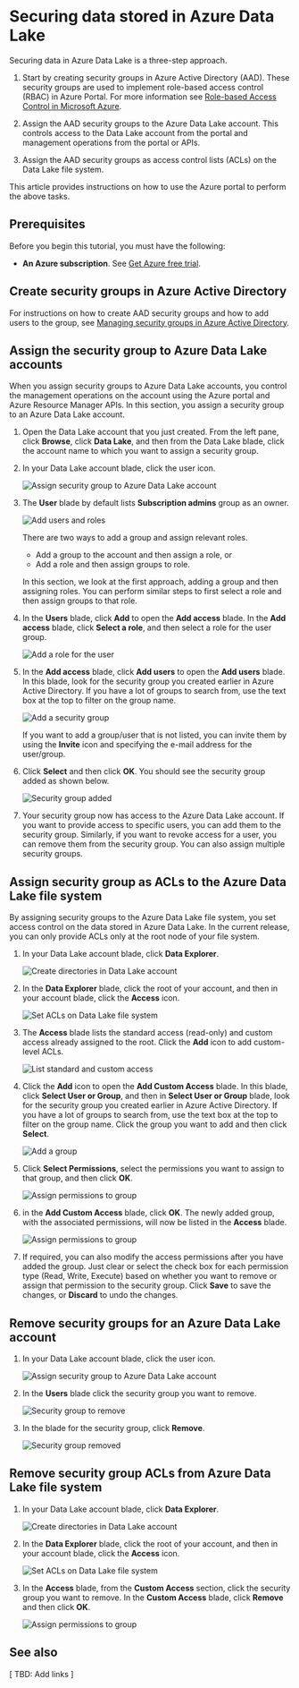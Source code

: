 <properties 
   pageTitle="Securing data stored in Azure Data Lake | Azure" 
   description="Learn how to secure data in Azure Data Lake using groups and access control lists" 
   services="data-lake" 
   documentationCenter="" 
   authors="nitinme" 
   manager="paulettm" 
   editor="cgronlun"/>
 
<tags
   ms.service="data-lake"
   ms.devlang="na"
   ms.topic="article"
   ms.tgt_pltfrm="na"
   ms.workload="big-data" 
   ms.date="09/29/2015"
   ms.author="nitinme"/>

# Securing data stored in Azure Data Lake

Securing data in Azure Data Lake is a three-step approach.

1. Start by creating security groups in Azure Active Directory (AAD). These security groups are used to implement role-based access control (RBAC) in Azure Portal. For more information see [Role-based Access Control in Microsoft Azure](role-based-access-control-configure.md).

2. Assign the AAD security groups to the Azure Data Lake account. This controls access to the Data Lake account from the portal and management operations from the portal or APIs.

3. Assign the AAD security groups as access control lists (ACLs) on the Data Lake file system.

This article provides instructions on how to use the Azure portal to perform the above tasks. 

## Prerequisites

Before you begin this tutorial, you must have the following:

- **An Azure subscription**. See [Get Azure free trial](http://azure.microsoft.com/documentation/videos/get-azure-free-trial-for-testing-hadoop-in-hdinsight/).

## Create security groups in Azure Active Directory

For instructions on how to create AAD security groups and how to add users to the group, see [Managing security groups in Azure Active Directory](active-directory-accessmanagement-manage-groups.md).

## Assign the security group to Azure Data Lake accounts

When you assign security groups to Azure Data Lake accounts, you control the management operations on the account using the Azure portal and Azure Resource Manager APIs. In this section, you assign a security group to an Azure Data Lake account. 

1. Open the Data Lake account that you just created. From the left pane, click **Browse**, click **Data Lake**, and then from the Data Lake blade, click the account name to which you want to assign a security group.

2. In your Data Lake account blade, click the user icon.

	![Assign security group to Azure Data Lake account](./media/azure-data-lake-secure-data/adl.select.user.icon.png "Assign security group to Azure Data Lake account")

3. The **User** blade by default lists **Subscription admins** group as an owner. 

	![Add users and roles](./media/azure-data-lake-secure-data/adl.add.group.roles.png "Add users and roles")
 
	There are two ways to add a group and assign relevant roles.

	* Add a group to the account and then assign a role, or
	* Add a role and then assign groups to role.

	In this section, we look at the first approach, adding a group and then assigning roles. You can perform similar steps to first select a role and then assign groups to that role.
	
4. In the **Users** blade, click **Add** to open the **Add access** blade. In the **Add access** blade, click **Select a role**, and then select a role for the user group.

	 ![Add a role for the user](./media/azure-data-lake-secure-data/adl.add.user.1.png "Add a role for the user")

5. In the **Add access** blade, click **Add users** to open the **Add users** blade. In this blade, look for the security group you created earlier in Azure Active Directory. If you have a lot of groups to search from, use the text box at the top to filter on the group name.

	![Add a security group](./media/azure-data-lake-secure-data/adl.add.user.2.png "Add a security group")

	If you want to add a group/user that is not listed, you can invite them by using the **Invite** icon and specifying the e-mail address for the user/group.

6. Click **Select** and then click **OK**. You should see the security group added as shown below.

	![Security group added](./media/azure-data-lake-secure-data/adl.add.user.3.png "Security group added")

7. Your security group now has access to the Azure Data Lake account. If you want to provide access to specific users, you can add them to the security group. Similarly, if you want to revoke access for a user, you can remove them from the security group. You can also assign multiple security groups. 

## Assign security group as ACLs to the Azure Data Lake file system

By assigning security groups to the Azure Data Lake file system, you set access control on the data stored in Azure Data Lake. In the current release, you can only provide ACLs only at the root node of your file system.

1. In your Data Lake account blade, click **Data Explorer**.

	![Create directories in Data Lake account](./media/azure-data-lake-secure-data/adl.start.data.explorer.png "Create directories in Data Lake account")

2. In the **Data Explorer** blade, click the root of your account, and then in your account blade, click the **Access** icon.

	![Set ACLs on Data Lake file system](./media/azure-data-lake-secure-data/adl.acl.1.png "Set ACLs on Data Lake file system")

3. The **Access** blade lists the standard access (read-only) and custom access already assigned to the root. Click the **Add** icon to add custom-level ACLs.

	![List standard and custom access](./media/azure-data-lake-secure-data/adl.acl.2.png "List standard and custom access")

4. Click the **Add** icon to open the **Add Custom Access** blade. In this blade, click **Select User or Group**, and then in **Select User or Group** blade, look for the security group you created earlier in Azure Active Directory. If you have a lot of groups to search from, use the text box at the top to filter on the group name. Click the group you want to add and then click **Select**.

	![Add a group](./media/azure-data-lake-secure-data/adl.acl.3.png "Add a group")

5. Click **Select Permissions**, select the permissions you want to assign to that group, and then click **OK**.

	![Assign permissions to group](./media/azure-data-lake-secure-data/adl.acl.4.png "Assign permissions to group")

6. in the **Add Custom Access** blade, click **OK**. The newly added group, with the associated permissions, will now be listed in the **Access** blade.

	![Assign permissions to group](./media/azure-data-lake-secure-data/adl.acl.5.png "Assign permissions to group")

7. If required, you can also modify the access permissions after you have added the group. Just clear or select the check box for each permission type (Read, Write, Execute) based on whether you want to remove or assign that permission to the security group. Click **Save** to save the changes, or **Discard** to undo the changes.

## Remove security groups for an Azure Data Lake account

1. In your Data Lake account blade, click the user icon.

	![Assign security group to Azure Data Lake account](./media/azure-data-lake-secure-data/adl.select.user.icon.png "Assign security group to Azure Data Lake account")

2. In the **Users** blade click the security group you want to remove.

	![Security group to remove](./media/azure-data-lake-secure-data/adl.add.user.3.png "Security group to remove")

3. In the blade for the security group, click **Remove**.

	![Security group removed](./media/azure-data-lake-secure-data/adl.remove.group.png "Security group removed")

## Remove security group ACLs from Azure Data Lake file system

1. In your Data Lake account blade, click **Data Explorer**.

	![Create directories in Data Lake account](./media/azure-data-lake-secure-data/adl.start.data.explorer.png "Create directories in Data Lake account")

2. In the **Data Explorer** blade, click the root of your account, and then in your account blade, click the **Access** icon.

	![Set ACLs on Data Lake file system](./media/azure-data-lake-secure-data/adl.acl.1.png "Set ACLs on Data Lake file system")

3. In the **Access** blade, from the **Custom Access** section, click the security group you want to remove. In the **Custom Access** blade, click **Remove** and then click **OK**.

	![Assign permissions to group](./media/azure-data-lake-secure-data/adl.remove.acl.png "Assign permissions to group")


## See also

[ TBD: Add links ]
